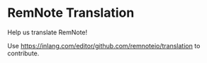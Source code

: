# RemNote Translation

Help us translate RemNote!

Use https://inlang.com/editor/github.com/remnoteio/translation to contribute.
